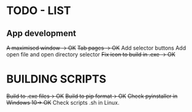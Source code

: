 # TODO - LIST
## App development
~~A maximised window -> OK~~
~~Tab pages -> OK~~
Add selector buttons
Add open file and open directory selector
~~Fix icon to build in .exe -> OK~~

# BUILDING SCRIPTS
~~Build to .exe files-> OK~~
~~Build to pip format-> OK~~
~~Check pyinstaller in Windows 10-> OK~~
Check scripts .sh in Linux.

